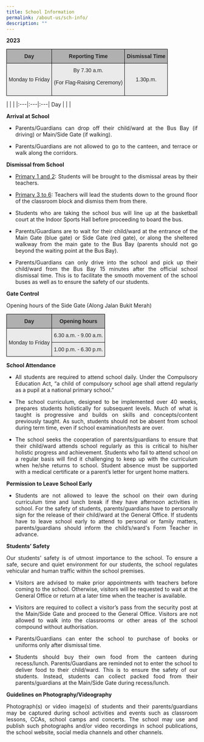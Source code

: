 ```yaml
---
title: School Information
permalink: /about-us/sch-info/
description: ""
---
```

**2023**

<style type="text/css">
.tg  {border-collapse:collapse;border-spacing:0;margin:0px auto;}
.tg td{border-color:black;border-style:solid;border-width:1px;font-family:Arial, sans-serif;font-size:20px;
  overflow:hidden;padding:10px 5px;word-break:normal;}
.tg th{border-color:black;border-style:solid;border-width:1px;font-family:Arial, sans-serif;font-size:18px;
  font-weight:normal;overflow:hidden;padding:10px 5px;word-break:normal;}
.tg .tg-dwlh{background-color:#B0B0B0;color:#222;font-weight:bold;text-align:center;vertical-align:middle}
.tg .tg-ku5w{background-color:#EAEAEA;color:#222;text-align:center;vertical-align:middle}
</style>
<table class="tg">
<thead>
  <tr>
		<th class="tg-dwlh"><span style="color:#222;background-color:#B0B0B0">Day</span><br></th>
    <th class="tg-dwlh"><span style="color:#222;background-color:#B0B0B0">Reporting Time</span><br></th>
    <th class="tg-dwlh"><span style="color:#222;background-color:#B0B0B0">Dismissal Time</span><br></th>
	</tr>
</thead>
<tbody>
  <tr>
    <td class="tg-ku5w"><span style="color:#222;background-color:#EAEAEA">Monday to Friday</span></td>
    <td class="tg-ku5w"><span style="color:#222;background-color:#EAEAEA">By 7.30 a.m.</span><br><br><span style="color:#222;background-color:#EAEAEA">(For Flag-Raising Ceremony)</span><br><br></td>
    <td class="tg-ku5w"><span style="color:#222;background-color:#EAEAEA">1.30p.m.</span></td>
  </tr>
</tbody>
</table>

| | |
|:---|:---|:---|
Day
| | |

**Arrival at School**

* <p align="justify">Parents/Guardians can drop off their child/ward at the Bus Bay (if driving) or Main/Side Gate (if walking).</p>
*   <p align="justify">Parents/Guardians are not allowed to go to the canteen, and terrace or walk along the corridors.</p>

**Dismissal from School**  

*   <p align="justify"><u>Primary 1 and 2</u>: Students will be brought to the dismissal areas by their teachers.&nbsp;</p>

*   <p align="justify"><u>Primary 3 to 6</u>: Teachers will lead the students down to the ground floor of the classroom block and dismiss them from there.&nbsp;</p>

*   <p align="justify">Students who are taking the school bus will line up at the basketball court at the Indoor Sports Hall before proceeding to board the bus.</p>

*   <p align="justify">Parents/Guardians are to wait for their child/ward at the entrance of the Main Gate (blue gate) or Side Gate (red gate), or along the sheltered walkway from the main gate to the Bus Bay (parents should not go beyond the waiting point at the Bus Bay).&nbsp;</p>

*   <p align="justify">Parents/Guardians can only drive into the school and pick up their child/ward from the Bus Bay 15 minutes after the official school dismissal time. This is to facilitate the smooth movement of the school buses as well as to ensure the safety of our students.</p>

**Gate Control**  
  
Opening hours of the Side Gate (Along Jalan Bukit Merah)

<style type="text/css">
.tg  {border-collapse:collapse;border-spacing:0;margin:0px auto;}
.tg td{border-color:black;border-style:solid;border-width:1px;font-family:Arial, sans-serif;font-size:14px;
  overflow:hidden;padding:10px 5px;word-break:normal;}
.tg th{border-color:black;border-style:solid;border-width:1px;font-family:Arial, sans-serif;font-size:14px;
  font-weight:normal;overflow:hidden;padding:10px 5px;word-break:normal;}
.tg .tg-dwlh{background-color:#B0B0B0;color:#222;font-weight:bold;text-align:center;vertical-align:middle}
.tg .tg-ku5w{background-color:#EAEAEA;color:#222;text-align:center;vertical-align:middle}
</style>
<table class="tg">
<thead>
  <tr>
    <th class="tg-dwlh"><span style="color:#222;background-color:#B0B0B0">Day</span><br></th>
    <th class="tg-dwlh"><span style="color:#222;background-color:#B0B0B0">Opening hours</span><br></th>
  </tr>
</thead>
<tbody>
  <tr>
    <td class="tg-ku5w" rowspan="2"><span style="color:#222;background-color:#EAEAEA">Monday to Friday</span></td>
    <td class="tg-ku5w"><span style="color:#222;background-color:#EAEAEA">6.30 a.m. - 9.00 a.m.</span><br></td>
  </tr>
  <tr>
    <td class="tg-ku5w"><span style="color:#222;background-color:#EAEAEA">1.00 p.m. - 6.30 p.m.</span></td>
  </tr>
</tbody>
</table>

**School Attendance**  
  

*   <p align="justify">All students are required to attend school daily. Under the Compulsory Education Act, “a child of compulsory school age shall attend regularly as a pupil at a national primary school.”</p>

*   <p align="justify">The school curriculum, designed to be implemented over 40 weeks, prepares students holistically for subsequent levels. Much of what is taught is progressive and builds on skills and concepts/content previously taught. As such, students should not be absent from school during term time, even if school examination/tests are over.</p>

*   <p align="justify">The school seeks the cooperation of parents/guardians to ensure that their child/ward attends school regularly as this is critical to his/her holistic progress and achievement. Students who fail to attend school on a regular basis will find it challenging to keep up with the curriculum when he/she returns to school. Student absence must be supported with a medical certificate or a parent’s letter for urgent home matters.</p>

**Permission to Leave School Early**  
  
*   <p align="justify">Students are not allowed to leave the school on their own during curriculum time and lunch break if they have afternoon activities in school. For the safety of students, parents/guardians have to personally sign for the release of their child/ward at the General Office. If students have to leave school early to attend to personal or family matters, parents/guardians should inform the child’s/ward's Form Teacher in advance.</p>

**Students’ Safety**  
  
<p align="justify">Our students’ safety is of utmost importance to the school. To ensure a safe, secure and quiet environment for our students, the school regulates vehicular and human traffic within the school premises.</p>
  

*   <p align="justify">Visitors are advised to make prior appointments with teachers before coming to the school. Otherwise, visitors will be requested to wait at the General Office or return at a later time when the teacher is available.</p>

*   <p align="justify">Visitors are required to collect a visitor’s pass from the security post at the Main/Side Gate and proceed to the General Office. Visitors are not allowed to walk into the classrooms or other areas of the school compound without authorisation.</p>

*   <p align="justify">Parents/Guardians can enter the school to purchase of books or uniforms only after dismissal time.</p>
*   <p align="justify">Students should buy their own food from the canteen during recess/lunch. Parents/Guardians are reminded not to enter the school to deliver food to their child/ward. This is to ensure the safety of our students. Instead, students can collect packed food from their parents/guardians at the Main/Side Gate during recess/lunch.</p>

**Guidelines on Photography/Videography**

<p align="justify">Photograph(s) or video image(s) of students and their parents/guardians may be captured during school activities and events such as classroom lessons, CCAs, school camps and concerts. The school may use and publish such photographs and/or video recordings in school publications, the school website, social media channels and other channels.</p>